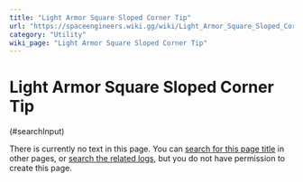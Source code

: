 ```yaml
---
title: "Light Armor Square Sloped Corner Tip"
url: "https://spaceengineers.wiki.gg/wiki/Light_Armor_Square_Sloped_Corner_Tip"
category: "Utility"
wiki_page: "Light Armor Square Sloped Corner Tip"
---
```


# Light Armor Square Sloped Corner Tip

(#searchInput)

There is currently no text in this page. You can [search for this page title](https://spaceengineers.wiki.gg/wiki/Special:Search/Light_Armor_Square_Sloped_Corner_Tip "Special:Search/Light Armor Square Sloped Corner Tip") in other pages, or [search the related logs](https://spaceengineers.wiki.gg/wiki/Special:Log?page=Light_Armor_Square_Sloped_Corner_Tip), but you do not have permission to create this page.